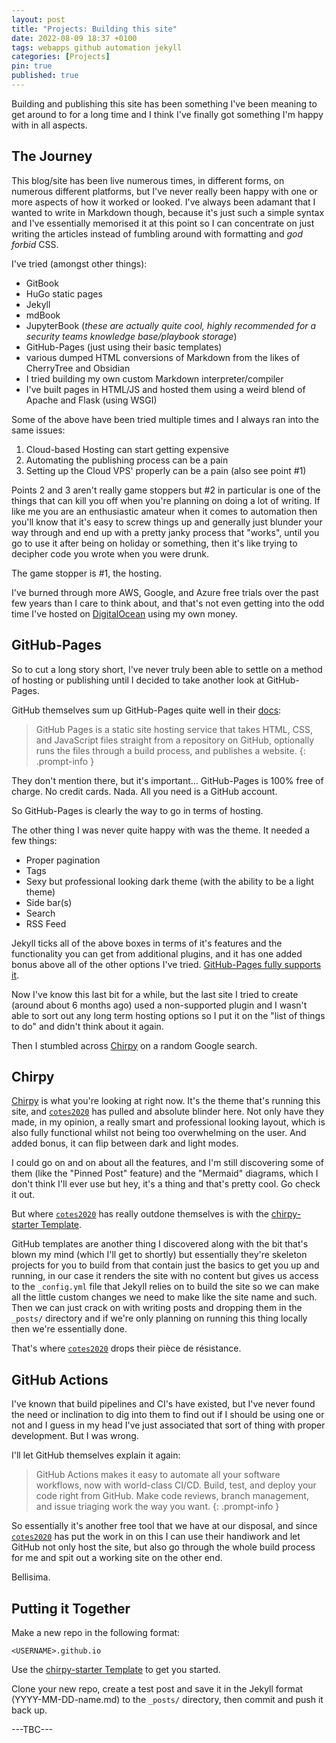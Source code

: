 ```yaml
---
layout: post
title: "Projects: Building this site"
date: 2022-08-09 18:37 +0100
tags: webapps github automation jekyll
categories: [Projects]
pin: true
published: true
---
```


Building and publishing this site has been something I've been meaning to get around to for a long time and I think I've finally got something I'm happy with in all aspects.

## The Journey

This blog/site has been live numerous times, in different forms, on numerous different platforms, but I've never really been happy with one or more aspects of how it worked or looked. I've always been adamant that I wanted to write in Markdown though, because it's just such a simple syntax and I've essentially memorised it at this point so I can concentrate on just writing the articles instead of fumbling around with formatting and *god forbid* CSS.

I've tried (amongst other things):

- GitBook
- HuGo static pages
- Jekyll
- mdBook
- JupyterBook (*these are actually quite cool, highly recommended for a security teams knowledge base/playbook storage*)
- GitHub-Pages (just using their basic templates)
- various dumped HTML conversions of Markdown from the likes of CherryTree and Obsidian
- I tried building my own custom Markdown interpreter/compiler
- I've built pages in HTML/JS and hosted them using a weird blend of Apache and Flask (using WSGI)

Some of the above have been tried multiple times and I always ran into the same issues:

1. Cloud-based Hosting can start getting expensive
2. Automating the publishing process can be a pain
3. Setting up the Cloud VPS' properly can be a pain (also see point #1)

Points 2 and 3 aren't really game stoppers but #2 in particular is one of the things that can kill you off when you're planning on doing a lot of writing. If like me you are an enthusiastic amateur when it comes to automation then you'll know that it's easy to screw things up and generally just blunder your way through and end up with a pretty janky process that "works", until you go to use it after being on holiday or something, then it's like trying to decipher code you wrote when you were drunk.

The game stopper is #1, the hosting.

I've burned through more AWS, Google, and Azure free trials over the past few years than I care to think about, and that's not even getting into the odd time I've hosted on [DigitalOcean](https://m.do.co/c/b2efff986b61) using my own money.

## GitHub-Pages

So to cut a long story short, I've never truly been able to settle on a method of hosting or publishing until I decided to take another look at GitHub-Pages.

GitHub themselves sum up GitHub-Pages quite well in their [docs](https://docs.github.com/en/pages/getting-started-with-github-pages/about-github-pages):

> GitHub Pages is a static site hosting service that takes HTML, CSS, and JavaScript files straight from a repository on GitHub, optionally runs the files through a build process, and publishes a website.
{: .prompt-info }

They don't mention there, but it's important... GitHub-Pages is 100% free of charge. No credit cards. Nada. All you need is a GitHub account.

So GitHub-Pages is clearly the way to go in terms of hosting.

The other thing I was never quite happy with was the theme. It needed a few things:

- Proper pagination
- Tags
- Sexy but professional looking dark theme (with the ability to be a light theme)
- Side bar(s)
- Search
- RSS Feed

Jekyll ticks all of the above boxes in terms of it's features and the functionality you can get from additional plugins, and it has one added bonus above all of the other options I've tried. [GitHub-Pages fully supports it](https://docs.github.com/en/pages/setting-up-a-github-pages-site-with-jekyll).

Now I've know this last bit for a while, but the last site I tried to create (around about 6 months ago) used a non-supported plugin and I wasn't able to sort out any long term hosting options so I put it on the "list of things to do" and didn't think about it again.

Then I stumbled across [Chirpy](https://chirpy.cotes.page/) on a random Google search.

## Chirpy

[Chirpy](https://chirpy.cotes.page/) is what you're looking at right now. It's the theme that's running this site, and [`cotes2020`](https://github.com/cotes2020/jekyll-theme-chirpy) has pulled and absolute blinder here. Not only have they made, in my opinion, a really smart and professional looking layout, which is also fully functional whilst not being too overwhelming on the user. And added bonus, it can flip between dark and light modes.

I could go on and on about all the features, and I'm still discovering some of them (like the "Pinned Post" feature) and the "Mermaid" diagrams, which I don't think I'll ever use but hey, it's a thing and that's pretty cool. Go check it out.

But where [`cotes2020`](https://github.com/cotes2020/jekyll-theme-chirpy) has really outdone themselves is with the [chirpy-starter Template](https://github.com/cotes2020/chirpy-starter).

GitHub templates are another thing I discovered along with the bit that's blown my mind (which I'll get to shortly) but essentially they're skeleton projects for you to build from that contain just the basics to get you up and running, in our case it renders the site with no content but gives us access to the `_config.yml` file that Jekyll relies on to build the site so we can make all the little custom changes we need to make like the site name and such. Then we can just crack on with writing posts and dropping them in the `_posts/` directory and if we're only planning on running this thing locally then we're essentially done.

That's where [`cotes2020`](https://github.com/cotes2020/) drops their pièce de résistance.

## GitHub Actions

I've known that build pipelines and CI's have existed, but I've never found the need or inclination to dig into them to find out if I should be using one or not and I guess in my head I've just associated that sort of thing with proper development. But I was wrong.

I'll let GitHub themselves explain it again:

> GitHub Actions makes it easy to automate all your software workflows, now with world-class CI/CD. Build, test, and deploy your code right from GitHub. Make code reviews, branch management, and issue triaging work the way you want.
{: .prompt-info }

So essentially it's another free tool that we have at our disposal, and since [`cotes2020`](https://github.com/cotes2020/) has put the work in on this I can use their handiwork and let GitHub not only host the site, but also go through the whole build process for me and spit out a working site on the other end.

Bellisima.

## Putting it Together

Make a new repo in the following format:

`<USERNAME>.github.io`

Use the [chirpy-starter Template](https://github.com/cotes2020/chirpy-starter) to get you started.

Clone your new repo, create a test post and save it in the Jekyll format (YYYY-MM-DD-name.md) to the `_posts/` directory, then commit and push it back up.

---TBC---
